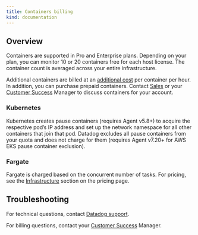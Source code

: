 ```yaml
---
title: Containers billing
kind: documentation
---
```


## Overview

Containers are supported in Pro and Enterprise plans. Depending on your plan, you can monitor 10 or 20 containers free for each host license. The container count is averaged across your entire infrastructure.

Additional containers are billed at an [additional cost][1] per container per hour. In addition, you can purchase prepaid containers. Contact [Sales][2] or your [Customer Success][3] Manager to discuss containers for your account.

### Kubernetes

Kubernetes creates pause containers (requires Agent v5.8+) to acquire the respective pod’s IP address and set up the network namespace for all other containers that join that pod. Datadog excludes all pause containers from your quota and does not charge for them (requires Agent v7.20+ for AWS EKS pause container exclusion). 

### Fargate

Fargate is charged based on the concurrent number of tasks. For pricing, see the [Infrastructure][4] section on the pricing page.

## Troubleshooting

For technical questions, contact [Datadog support][5].

For billing questions, contact your [Customer Success][3] Manager.

[1]: https://www.datadoghq.com/pricing/#tab-faq-infrastructure
[2]: mailto:sales@datadoghq.com
[3]: mailto:success@datadoghq.com
[4]: https://www.datadoghq.com/pricing/#section-infra
[5]: /help/
